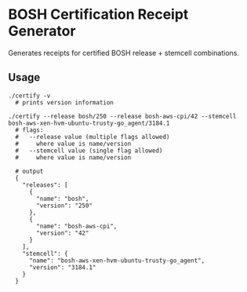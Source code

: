# BOSH Certification Receipt Generator

Generates receipts for certified BOSH release + stemcell combinations.

## Usage

```
./certify -v
  # prints version information

./certify --release bosh/250 --release bosh-aws-cpi/42 --stemcell bosh-aws-xen-hvm-ubuntu-trusty-go_agent/3184.1
  # flags:
  #   --release value (multiple flags allowed)
  #     where value is name/version
  #   --stemcell value (single flag allowed)
  #     where value is name/version

  # output
  {
    "releases": [
      {
        "name": "bosh",
        "version": "250"
      },
      {
        "name": "bosh-aws-cpi",
        "version": "42"
      }
    ],
    "stemcell": {
      "name": "bosh-aws-xen-hvm-ubuntu-trusty-go_agent",
      "version": "3184.1"
    }
  }
```
